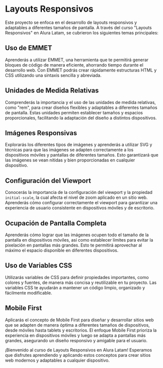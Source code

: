 # Layouts Responsivos

Este proyecto se enfoca en el desarrollo de layouts responsivos y adaptables a diferentes tamaños de pantalla. A través del curso "Layouts Responsivos" en Alura Latam, se cubrieron los siguientes temas principales:

## Uso de EMMET

Aprenderás a utilizar EMMET, una herramienta que te permitirá generar bloques de código de manera eficiente, ahorrando tiempo durante el desarrollo web. Con EMMET podrás crear rápidamente estructuras HTML y CSS utilizando una sintaxis sencilla y abreviada.

## Unidades de Medida Relativas

Comprenderás la importancia y el uso de las unidades de medida relativas, como "rem", para crear diseños flexibles y adaptables a diferentes tamaños de pantalla. Estas unidades permiten establecer tamaños y espacios proporcionales, facilitando la adaptación del diseño a distintos dispositivos.

## Imágenes Responsivas

Explorarás los diferentes tipos de imágenes y aprenderás a utilizar SVG y técnicas para que las imágenes se adapten correctamente a los dispositivos móviles y pantallas de diferentes tamaños. Esto garantizará que las imágenes se vean nítidas y bien proporcionadas en cualquier dispositivo.

## Configuración del Viewport

Conocerás la importancia de la configuración del viewport y la propiedad `initial-scale`, la cual afecta el nivel de zoom aplicado en un sitio web. Aprenderás cómo configurar correctamente el viewport para garantizar una experiencia de usuario consistente en dispositivos móviles y de escritorio.

## Ocupación de Pantalla Completa

Aprenderás cómo lograr que las imágenes ocupen todo el tamaño de la pantalla en dispositivos móviles, así como establecer límites para evitar la pixelación en pantallas más grandes. Esto te permitirá aprovechar al máximo el espacio disponible en diferentes dispositivos.

## Uso de Variables CSS

Utilizarás variables de CSS para definir propiedades importantes, como colores y fuentes, de manera más concisa y reutilizable en tu proyecto. Las variables CSS te ayudarán a mantener un código limpio, organizado y fácilmente modificable.

## Mobile First

Aplicarás el concepto de Mobile First para diseñar y desarrollar sitios web que se adapten de manera óptima a diferentes tamaños de dispositivos, desde móviles hasta tablets y escritorios. El enfoque Mobile First prioriza la experiencia en dispositivos móviles y luego se adapta a pantallas más grandes, asegurando un diseño responsivo y amigable para el usuario.

¡Bienvenido al curso de Layouts Responsivos en Alura Latam! Esperamos que disfrutes aprendiendo y aplicando estos conceptos para crear sitios web modernos y adaptables a cualquier dispositivo.
